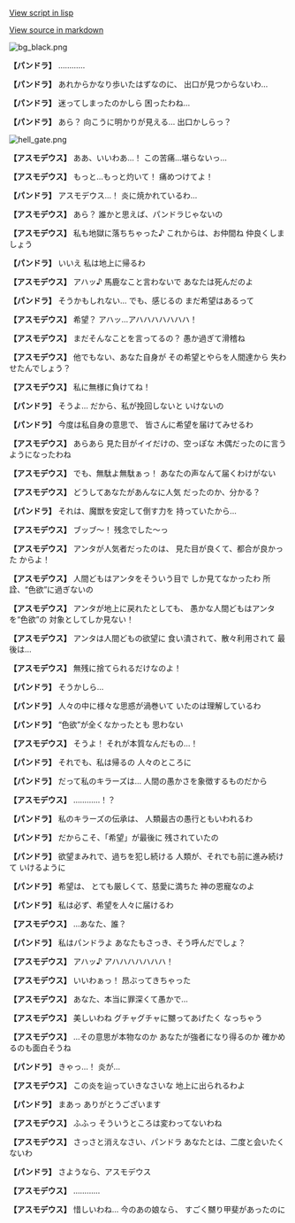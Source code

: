 [View script in lisp](../scripts/202209940.txt)

[View source in markdown](202209940.md)

![bg_black.png](../images/backgrounds/bg_black.png)

**【パンドラ】**
…………

**【パンドラ】**
あれからかなり歩いたはずなのに、
出口が見つからないわ…

**【パンドラ】**
迷ってしまったのかしら
困ったわね…

**【パンドラ】**
あら？
向こうに明かりが見える…
出口かしらっ？

![hell_gate.png](../images/backgrounds/hell_gate.png)

**【アスモデウス】**
ああ、いいわあ…！
この苦痛…堪らないっ…

**【アスモデウス】**
もっと…もっと灼いて！
痛めつけてよ！

**【パンドラ】**
アスモデウス…！
炎に焼かれているわ…

**【アスモデウス】**
あら？
誰かと思えば、パンドラじゃないの

**【アスモデウス】**
私も地獄に落ちちゃった♪
これからは、お仲間ね
仲良くしましょう

**【パンドラ】**
いいえ
私は地上に帰るわ

**【アスモデウス】**
アハッ♪
馬鹿なこと言わないで
あなたは死んだのよ

**【パンドラ】**
そうかもしれない…
でも、感じるの
まだ希望はあるって

**【アスモデウス】**
希望？
アハッ…アハハハハハハハ！

**【アスモデウス】**
まだそんなことを言ってるの？
愚か過ぎて滑稽ね

**【アスモデウス】**
他でもない、あなた自身が
その希望とやらを人間達から
失わせたんでしょう？

**【アスモデウス】**
私に無様に負けてね！

**【パンドラ】**
そうよ…
だから、私が挽回しないと
いけないの

**【パンドラ】**
今度は私自身の意思で、
皆さんに希望を届けてみせるわ

**【アスモデウス】**
あらあら
見た目がイイだけの、空っぽな
木偶だったのに言うようになったわね

**【アスモデウス】**
でも、無駄よ無駄ぁっ！
あなたの声なんて届くわけがない

**【アスモデウス】**
どうしてあなたがあんなに人気
だったのか、分かる？

**【パンドラ】**
それは、魔獣を安定して倒す力を
持っていたから…

**【アスモデウス】**
ブッブ～！
残念でした～っ

**【アスモデウス】**
アンタが人気者だったのは、
見た目が良くて、都合が良かった
からよ！

**【アスモデウス】**
人間どもはアンタをそういう目で
しか見てなかったわ
所詮、“色欲”に過ぎないの

**【アスモデウス】**
アンタが地上に戻れたとしても、
愚かな人間どもはアンタを“色欲”の
対象としてしか見ない！

**【アスモデウス】**
アンタは人間どもの欲望に
食い潰されて、散々利用されて
最後は…

**【アスモデウス】**
無残に捨てられるだけなのよ！

**【パンドラ】**
そうかしら…

**【パンドラ】**
人々の中に様々な思惑が渦巻いて
いたのは理解しているわ

**【パンドラ】**
“色欲”が全くなかったとも
思わない

**【アスモデウス】**
そうよ！
それが本質なんだもの…！

**【パンドラ】**
それでも、私は帰るの
人々のところに

**【パンドラ】**
だって私のキラーズは…
人間の愚かさを象徴するものだから

**【アスモデウス】**
…………！？

**【パンドラ】**
私のキラーズの伝承は、
人類最古の愚行ともいわれるわ

**【パンドラ】**
だからこそ、「希望」が最後に
残されていたの

**【パンドラ】**
欲望まみれで、過ちを犯し続ける
人類が、それでも前に進み続けて
いけるように

**【パンドラ】**
希望は、
とても厳しくて、慈愛に満ちた
神の恩寵なのよ

**【パンドラ】**
私は必ず、希望を人々に届けるわ

**【アスモデウス】**
…あなた、誰？

**【パンドラ】**
私はパンドラよ
あなたもさっき、そう呼んだでしょ？

**【アスモデウス】**
アハッ♪
アハハハハハハハ！

**【アスモデウス】**
いいわぁっ！
昂ぶってきちゃった

**【アスモデウス】**
あなた、本当に罪深くて愚かで…

**【アスモデウス】**
美しいわね
グチャグチャに嬲ってあげたく
なっちゃう

**【アスモデウス】**
…その意思が本物なのか
あなたが強者になり得るのか
確かめるのも面白そうね

**【パンドラ】**
きゃっ…！
炎が…

**【アスモデウス】**
この炎を辿っていきなさいな
地上に出られるわよ

**【パンドラ】**
まあっ
ありがとうございます

**【アスモデウス】**
ふふっ
そういうところは変わってないわね

**【アスモデウス】**
さっさと消えなさい、パンドラ
あなたとは、二度と会いたくないわ

**【パンドラ】**
さようなら、アスモデウス

**【アスモデウス】**
…………

**【アスモデウス】**
惜しいわね…
今のあの娘なら、
すごく嬲り甲斐があったのに
